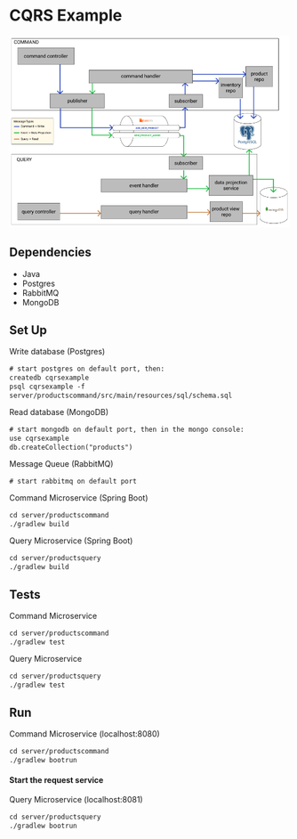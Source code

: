 # CQRS Example

![diagram.png](/diagram.png?raw=true)

## Dependencies
- Java
- Postgres
- RabbitMQ
- MongoDB

## Set Up
Write database (Postgres)
```shell script
# start postgres on default port, then:
createdb cqrsexample
psql cqrsexample -f server/productscommand/src/main/resources/sql/schema.sql
```

Read database (MongoDB)
```shell script
# start mongodb on default port, then in the mongo console:
use cqrsexample
db.createCollection("products")
```

Message Queue (RabbitMQ)
```shell script
# start rabbitmq on default port
```

Command Microservice (Spring Boot)
```shell script
cd server/productscommand
./gradlew build
```

Query Microservice (Spring Boot)
```shell script
cd server/productsquery
./gradlew build
```

## Tests
Command Microservice
```shell script
cd server/productscommand
./gradlew test
```

Query Microservice
```shell script
cd server/productsquery
./gradlew test
```

## Run

Command Microservice (localhost:8080)
```shell script
cd server/productscommand
./gradlew bootrun
```

#### Start the request service
Query Microservice (localhost:8081)
```shell script
cd server/productsquery
./gradlew bootrun
```
